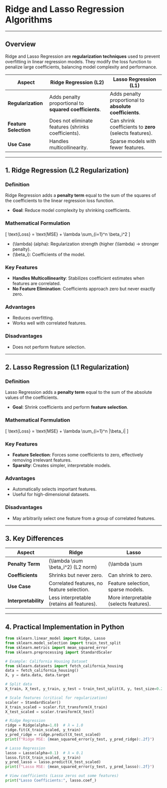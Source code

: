 # Ridge and Lasso Regression Algorithms

---

## **Overview**
Ridge and Lasso Regression are **regularization techniques** used to prevent overfitting in linear regression models. They modify the loss function to penalize large coefficients, balancing model complexity and performance.

| **Aspect**          | **Ridge Regression (L2)**                 | **Lasso Regression (L1)**                 |  
|----------------------|-------------------------------------------|-------------------------------------------|  
| **Regularization**   | Adds penalty proportional to **squared coefficients**. | Adds penalty proportional to **absolute coefficients**. |  
| **Feature Selection**| Does not eliminate features (shrinks coefficients). | Can shrink coefficients to **zero** (selects features). |  
| **Use Case**         | Handles multicollinearity.                | Sparse models with fewer features.        |  

---

## **1. Ridge Regression (L2 Regularization)**
### **Definition**  
Ridge Regression adds a **penalty term** equal to the sum of the squares of the coefficients to the linear regression loss function.  
- **Goal**: Reduce model complexity by shrinking coefficients.  

### **Mathematical Formulation**  
\[
\text{Loss} = \text{MSE} + \lambda \sum_{i=1}^n \beta_i^2
\]  
- \(\lambda\) (alpha): Regularization strength (higher \(\lambda\) → stronger penalty).  
- \(\beta_i\): Coefficients of the model.  

### **Key Features**  
- **Handles Multicollinearity**: Stabilizes coefficient estimates when features are correlated.  
- **No Feature Elimination**: Coefficients approach zero but never exactly zero.  

### **Advantages**  
- Reduces overfitting.  
- Works well with correlated features.  

### **Disadvantages**  
- Does not perform feature selection.  

---

## **2. Lasso Regression (L1 Regularization)**  
### **Definition**  
Lasso Regression adds a **penalty term** equal to the sum of the absolute values of the coefficients.  
- **Goal**: Shrink coefficients and perform **feature selection**.  

### **Mathematical Formulation**  
\[
\text{Loss} = \text{MSE} + \lambda \sum_{i=1}^n |\beta_i|
\]  

### **Key Features**  
- **Feature Selection**: Forces some coefficients to zero, effectively removing irrelevant features.  
- **Sparsity**: Creates simpler, interpretable models.  

### **Advantages**  
- Automatically selects important features.  
- Useful for high-dimensional datasets.  

### **Disadvantages**  
- May arbitrarily select one feature from a group of correlated features.  

---

## **3. Key Differences**  
| **Aspect**          | **Ridge**                                | **Lasso**                                |  
|----------------------|------------------------------------------|------------------------------------------|  
| **Penalty Term**     | \(\lambda \sum \beta_i^2\) (L2 norm)     | \(\lambda \sum |\beta_i|\) (L1 norm)      |  
| **Coefficients**     | Shrinks but never zero.                  | Can shrink to zero.                      |  
| **Use Case**         | Correlated features, no feature selection. | Feature selection, sparse models.        |  
| **Interpretability** | Less interpretable (retains all features).| More interpretable (selects features).   |  

---

## **4. Practical Implementation in Python**  
```python
from sklearn.linear_model import Ridge, Lasso
from sklearn.model_selection import train_test_split
from sklearn.metrics import mean_squared_error
from sklearn.preprocessing import StandardScaler

# Example: California Housing Dataset
from sklearn.datasets import fetch_california_housing
data = fetch_california_housing()
X, y = data.data, data.target

# Split data
X_train, X_test, y_train, y_test = train_test_split(X, y, test_size=0.2, random_state=42)

# Scale features (critical for regularization)
scaler = StandardScaler()
X_train_scaled = scaler.fit_transform(X_train)
X_test_scaled = scaler.transform(X_test)

# Ridge Regression
ridge = Ridge(alpha=1.0)  # λ = 1.0
ridge.fit(X_train_scaled, y_train)
y_pred_ridge = ridge.predict(X_test_scaled)
print(f"Ridge MSE: {mean_squared_error(y_test, y_pred_ridge):.2f}")

# Lasso Regression
lasso = Lasso(alpha=0.1)  # λ = 0.1
lasso.fit(X_train_scaled, y_train)
y_pred_lasso = lasso.predict(X_test_scaled)
print(f"Lasso MSE: {mean_squared_error(y_test, y_pred_lasso):.2f}")

# View coefficients (Lasso zeros out some features)
print("Lasso Coefficients:", lasso.coef_)